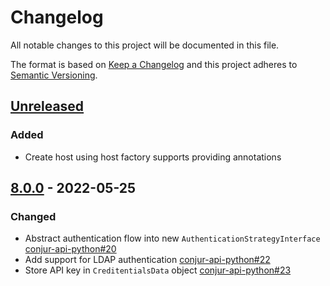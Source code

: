 # Changelog
All notable changes to this project will be documented in this file.

The format is based on [Keep a Changelog](http://keepachangelog.com/en/1.0.0/)
and this project adheres to [Semantic Versioning](http://semver.org/spec/v2.0.0.html).

## [Unreleased]

### Added
- Create host using host factory supports providing annotations

## [8.0.0] - 2022-05-25

### Changed
- Abstract authentication flow into new `AuthenticationStrategyInterface`
  [conjur-api-python#20](https://github.com/cyberark/conjur-api-python/pull/20)
- Add support for LDAP authentication
  [conjur-api-python#22](https://github.com/cyberark/conjur-api-python/pull/22)
- Store API key in `CreditentialsData` object
  [conjur-api-python#23](https://github.com/cyberark/conjur-api-python/pull/23)


[Unreleased]: https://github.com/cyberark/conjur-api-python/compare/v8.0.0...HEAD
[8.0.0]: https://github.com/cyberark/conjur-api-python/releases/tag/v8.0.0
